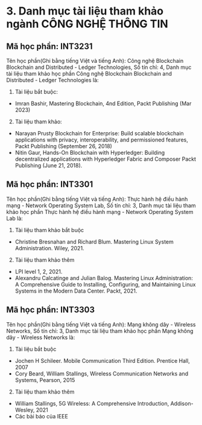 # 3. Danh mục tài liệu tham khảo ngành CÔNG NGHỆ THÔNG TIN
## Mã học phần: INT3231
Tên học phần(Ghi bằng tiếng Việt và tiếng Anh): Công nghệ Blockchain Blockchain and Distributed - Ledger Technologies, Số tín chỉ: 4, Danh mục tài liệu tham khảo học phần Công nghệ Blockchain Blockchain and Distributed - Ledger Technologies là:
1. Tài liệu bắt buộc:
- Imran Bashir, Mastering Blockchain, 4nd Edition, Packt Publishing (Mar 2023)
2. Tài liệu tham khảo:
- Narayan Prusty Blockchain for Enterprise: Build scalable blockchain applications with privacy, interoperability, and permissioned features, Packt Publishing (September 26, 2018)
- Nitin Gaur, Hands-On Blockchain with Hyperledger: Building decentralized applications with Hyperledger Fabric and Composer Packt Publishing (June 21, 2018).
## Mã học phần: INT3301
Tên học phần(Ghi bằng tiếng Việt và tiếng Anh): Thực hành hệ điều hành mạng - Network Operating System Lab, Số tín chỉ: 3, Danh mục tài liệu tham khảo học phần Thực hành hệ điều hành mạng - Network Operating System Lab là:
1. Tài liệu tham khảo bắt buộc
- Christine Bresnahan and Richard Blum. Mastering Linux System Administration. Wiley, 2021.
2. Tài liệu tham khảo thêm
- LPI level 1, 2, 2021.
- Alexandru Calcatinge and Julian Balog. Mastering Linux Administration: A Comprehensive Guide to Installing, Configuring, and Maintaining Linux Systems in the Modern Data Center. Packt, 2021.
## Mã học phần: INT3303
Tên học phần(Ghi bằng tiếng Việt và tiếng Anh): Mạng không dây - Wireless Networks, Số tín chỉ: 3, Danh mục tài liệu tham khảo học phần Mạng không dây - Wireless Networks là:
1. Tài liệu bắt buộc
- Jochen H Schileer. Mobile Communication Third Edition. Prentice Hall, 2007
- Cory Beard, William Stallings, Wireless Communication Networks and Systems, Pearson, 2015
2. Tài liệu tham khảo thêm
- William Stallings, 5G Wireless: A Comprehensive Introduction, Addison-Wesley, 2021
- Các bài báo của IEEE
